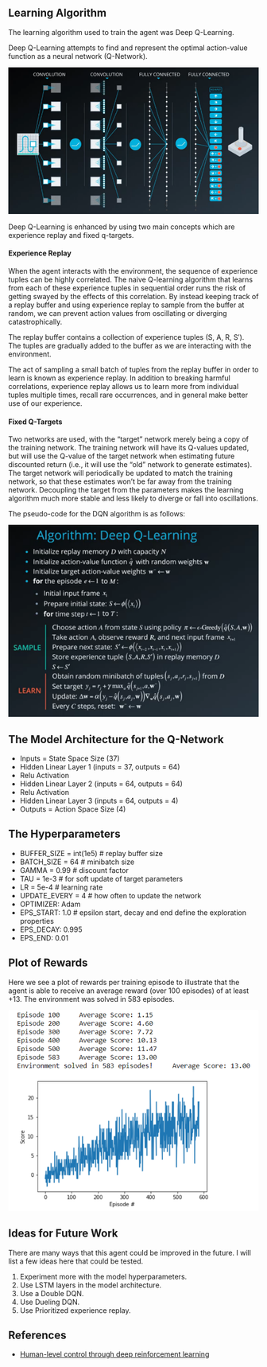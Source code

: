 ## Learning Algorithm

The learning algorithm used to train the agent was Deep Q-Learning.

Deep Q-Learning attempts to find and represent the optimal action-value function as a neural network (Q-Network). 

![DQN Network](photos/DQN_Network.png)

Deep Q-Learning is enhanced by using two main concepts which are experience replay and fixed q-targets.

#### Experience Replay 

When the agent interacts with the environment, the sequence of experience tuples can be highly correlated. The naive Q-learning algorithm that learns from each of these experience tuples in sequential order runs the risk of getting swayed by the effects of this correlation. By instead keeping track of a replay buffer and using experience replay to sample from the buffer at random, we can prevent action values from oscillating or diverging catastrophically.

The replay buffer contains a collection of experience tuples (S, A, R, S′). The tuples are gradually added to the buffer as we are interacting with the environment.

The act of sampling a small batch of tuples from the replay buffer in order to learn is known as experience replay. In addition to breaking harmful correlations, experience replay allows us to learn more from individual tuples multiple times, recall rare occurrences, and in general make better use of our experience.

#### Fixed Q-Targets

Two networks are used, with the “target” network merely being a copy of the training network. The training network will have its Q-values updated, but will use the Q-value of the target network when estimating future discounted return (i.e., it will use the “old” network to generate estimates). The target network will periodically be updated to match the training network, so that these estimates won’t be far away from the training network. Decoupling the target from the parameters makes the learning algorithm much more stable and less likely to diverge or fall into oscillations.

The pseudo-code for the DQN algorithm is as follows:

![DQN Algorithm](photos/DQN_Algorithm.png)

## The Model Architecture for the Q-Network

- Inputs = State Space Size (37)
- Hidden Linear Layer 1 (inputs = 37, outputs = 64)
- Relu Activation
- Hidden Linear Layer 2 (inputs = 64, outputs = 64)
- Relu Activation
- Hidden Linear Layer 3 (inputs = 64, outputs = 4)
- Outputs = Action Space Size (4)

## The Hyperparameters

- BUFFER_SIZE = int(1e5)  # replay buffer size
- BATCH_SIZE = 64         # minibatch size
- GAMMA = 0.99            # discount factor
- TAU = 1e-3              # for soft update of target parameters
- LR = 5e-4               # learning rate
- UPDATE_EVERY = 4        # how often to update the network
- OPTIMIZER: Adam
- EPS_START: 1.0          # epsilon start, decay and end define the exploration properties
- EPS_DECAY: 0.995
- EPS_END: 0.01

## Plot of Rewards

Here we see a plot of rewards per training episode to illustrate that the agent is able to receive an average reward (over 100 episodes) of at least +13. The environment was solved in 583 episodes.

![reward_plot](photos/reward_plot.png)

## Ideas for Future Work

There are many ways that this agent could be improved in the future. I will list a few ideas here that could be tested.

1. Experiment more with the model hyperparameters.
2. Use LSTM layers in the model architecture.
3. Use a Double DQN. 
4. Use Dueling DQN. 
5. Use Prioritized experience replay.

## References

- [Human-level control through deep reinforcement learning](https://storage.googleapis.com/deepmind-media/dqn/DQNNaturePaper.pdf)
